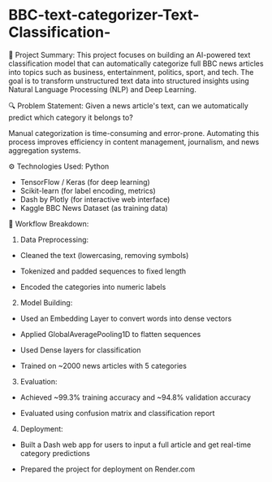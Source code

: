 # BBC-text-categorizer-Text-Classification-

📌 Project Summary:
This project focuses on building an AI-powered text classification model that can automatically categorize full BBC news articles into topics such as business, entertainment, politics, sport, and tech. The goal is to transform unstructured text data into structured insights using Natural Language Processing (NLP) and Deep Learning.

🔍 Problem Statement:
Given a news article's text, can we automatically predict which category it belongs to?

Manual categorization is time-consuming and error-prone. Automating this process improves efficiency in content management, journalism, and news aggregation systems.

⚙️ Technologies Used:
Python
- TensorFlow / Keras (for deep learning)
- Scikit-learn (for label encoding, metrics)
- Dash by Plotly (for interactive web interface)
- Kaggle BBC News Dataset (as training data)


📂 Workflow Breakdown:
1. Data Preprocessing:
- Cleaned the text (lowercasing, removing symbols)

- Tokenized and padded sequences to fixed length

- Encoded the categories into numeric labels

2. Model Building:
- Used an Embedding Layer to convert words into dense vectors

- Applied GlobalAveragePooling1D to flatten sequences

- Used Dense layers for classification

- Trained on ~2000 news articles with 5 categories

3. Evaluation:
- Achieved ~99.3% training accuracy and ~94.8% validation accuracy

- Evaluated using confusion matrix and classification report

4. Deployment:
- Built a Dash web app for users to input a full article and get real-time category predictions

- Prepared the project for deployment on Render.com
